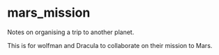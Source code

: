 # mars_mission
Notes on organising a trip to another planet.

This is for wolfman and Dracula to collaborate on their mission to Mars. 
